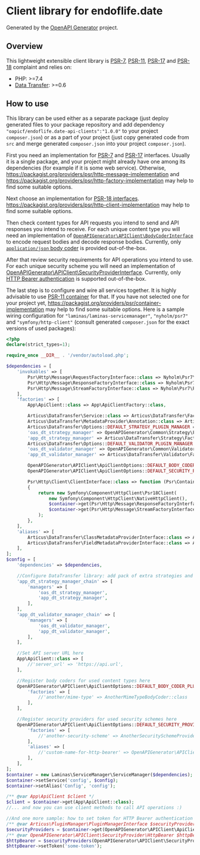 # Client library for endoflife.date

Generated by the [OpenAPI Generator](https://openapi-generator.tech) project.

## Overview
This lightweight extensible client library is [PSR-7](https://www.php-fig.org/psr/psr-7), [PSR-11](https://www.php-fig.org/psr/psr-11), [PSR-17](https://www.php-fig.org/psr/psr-17) and [PSR-18](https://www.php-fig.org/psr/psr-18) complaint and relies on:

- PHP: >=7.4
- [Data Transfer](https://github.com/Articus/DataTransfer): >=0.6


## How to use

This library can be used either as a separate package (just deploy generated files to your package repository and add dependency `"oapicf/endoflife.date-api-clients":"1.0.0"` to your project `composer.json`) or as a part of your project (just copy generated code from `src` and merge generated `composer.json` into your project `composer.json`).

First you need an implementation for [PSR-7](https://packagist.org/packages/psr/http-message) and [PSR-17](https://packagist.org/packages/psr/http-factory) interfaces. Usually it is a single package, and your project might already have one among its dependencies (for example if it is some web service). Otherwise, https://packagist.org/providers/psr/http-message-implementation and https://packagist.org/providers/psr/http-factory-implementation may help to find some suitable options.

Next choose an implementation for [PSR-18 interfaces](https://packagist.org/packages/psr/http-client). https://packagist.org/providers/psr/http-client-implementation may help to find some suitable options.

Then check content types for API requests you intend to send and API responses you intend to receive. For each unique content type you will need an implementation of [`OpenAPIGenerator\APIClient\BodyCoderInterface`](https://github.com/Articus/OpenAPIGeneratorAPIClient-PHP/blob/master/src/OpenAPIGenerator/APIClient/BodyCoderInterface.php) to encode request bodies and decode response bodies. Currently, only [`application/json` body coder](https://github.com/Articus/OpenAPIGeneratorAPIClient-PHP/blob/master/src/OpenAPIGenerator/APIClient/BodyCoder/Json.php) is provided out-of-the-box.

After that review security requirements for API operations you intend to use. For each unique security scheme you will need an implementation of [OpenAPIGenerator\APIClient\SecurityProviderInterface](https://github.com/Articus/OpenAPIGeneratorAPIClient-PHP/blob/master/src/OpenAPIGenerator/APIClient/SecurityProviderInterface.php). Currently, only [HTTP Bearer authentication](https://github.com/Articus/OpenAPIGeneratorAPIClient-PHP/blob/master/src/OpenAPIGenerator/APIClient/SecurityProvider/HttpBearer.php) is supported out-of-the-box.

The last step is to configure and wire all services together. It is highly advisable to use [PSR-11 container](https://packagist.org/packages/psr/container) for that. If you have not selected one for your project yet, https://packagist.org/providers/psr/container-implementation may help to find some suitable options. Here is a sample wiring configuration for `"laminas/laminas-servicemanager"`, `"nyholm/psr7"` and `"symfony/http-client"` (consult generated `composer.json` for the exact versions of used packages):

```PHP
<?php
declare(strict_types=1);

require_once __DIR__ . '/vendor/autoload.php';

$dependencies = [
    'invokables' => [
        Psr\Http\Message\RequestFactoryInterface::class => Nyholm\Psr7\Factory\Psr17Factory::class,
        Psr\Http\Message\ResponseFactoryInterface::class => Nyholm\Psr7\Factory\Psr17Factory::class,
        Psr\Http\Message\StreamFactoryInterface::class => Nyholm\Psr7\Factory\Psr17Factory::class,
    ],
    'factories' => [
        App\ApiClient::class => App\ApiClientFactory::class,

        Articus\DataTransfer\Service::class => Articus\DataTransfer\Factory::class,
        Articus\DataTransfer\MetadataProvider\Annotation::class => Articus\DataTransfer\MetadataProvider\Factory\Annotation::class,
        Articus\DataTransfer\Options::DEFAULT_STRATEGY_PLUGIN_MANAGER => [Articus\PluginManager\Factory\Chain::class, 'app_dt_strategy_manager_chain'],
        'oas_dt_strategy_manager' => OpenAPIGenerator\Common\Strategy\Factory\PluginManager::class,
        'app_dt_strategy_manager' => Articus\DataTransfer\Strategy\Factory\SimplePluginManager::class,
        Articus\DataTransfer\Options::DEFAULT_VALIDATOR_PLUGIN_MANAGER => [Articus\PluginManager\Factory\Chain::class, 'app_dt_validator_manager_chain'],
        'oas_dt_validator_manager' => OpenAPIGenerator\Common\Validator\Factory\PluginManager::class,
        'app_dt_validator_manager' => Articus\DataTransfer\Validator\Factory\SimplePluginManager::class,

        OpenAPIGenerator\APIClient\ApiClientOptions::DEFAULT_BODY_CODER_PLUGIN_MANAGER => OpenAPIGenerator\APIClient\BodyCoder\Factory\PluginManager::class,
        OpenAPIGenerator\APIClient\ApiClientOptions::DEFAULT_SECURITY_PROVIDER_PLUGIN_MANAGER => OpenAPIGenerator\APIClient\SecurityProvider\Factory\PluginManager::class,

        Psr\Http\Client\ClientInterface::class => function (Psr\Container\ContainerInterface $container)
        {
            return new Symfony\Component\HttpClient\Psr18Client(
                new Symfony\Component\HttpClient\NativeHttpClient(),
                $container->get(Psr\Http\Message\ResponseFactoryInterface::class),
                $container->get(Psr\Http\Message\StreamFactoryInterface::class)
            );
        },
    ],
    'aliases' => [
        Articus\DataTransfer\ClassMetadataProviderInterface::class => Articus\DataTransfer\MetadataProvider\Annotation::class,
        Articus\DataTransfer\FieldMetadataProviderInterface::class => Articus\DataTransfer\MetadataProvider\Annotation::class,
    ],
];
$config = [
    'dependencies' => $dependencies,

    //Configure DataTransfer library: add pack of extra strategies and pack of extra validators
    'app_dt_strategy_manager_chain' => [
        'managers' => [
            'oas_dt_strategy_manager',
            'app_dt_strategy_manager',
        ],
    ],
    'app_dt_validator_manager_chain' => [
        'managers' => [
            'oas_dt_validator_manager',
            'app_dt_validator_manager',
        ],
    ],

    //Set API server URL here
    App\ApiClient::class => [
        //'server_url' => 'https://api.url',
    ],

    //Register body coders for used content types here
    OpenAPIGenerator\APIClient\ApiClientOptions::DEFAULT_BODY_CODER_PLUGIN_MANAGER => [
        'factories' => [
            //'another/mime-type' => AnotherMimeTypeBodyCoder::class
        ],
    ],

    //Register security providers for used security schemes here
    OpenAPIGenerator\APIClient\ApiClientOptions::DEFAULT_SECURITY_PROVIDER_PLUGIN_MANAGER => [
        'factories' => [
            //'another-security-scheme' => AnotherSecuritySchemeProvider::class,
        ],
        'aliases' => [
            //'custom-name-for-http-bearer' => OpenAPIGenerator\APIClient\SecurityProvider\HttpBearer::class,
        ],
    ],
];
$container = new Laminas\ServiceManager\ServiceManager($dependencies);
$container->setService('config', $config);
$container->setAlias('Config', 'config');

/** @var App\ApiClient $client */
$client = $container->get(App\ApiClient::class);
//... and now you can use client methods to call API operations :)

//And one more sample: how to set token for HTTP Bearer authentication
/** @var Articus\PluginManager\PluginManagerInterface $securityProviders */
$securityProviders = $container->get(OpenAPIGenerator\APIClient\ApiClientOptions::DEFAULT_SECURITY_PROVIDER_PLUGIN_MANAGER);
/** @var OpenAPIGenerator\APIClient\SecurityProvider\HttpBearer $httpBearer */
$httpBearer = $securityProviders(OpenAPIGenerator\APIClient\SecurityProvider\HttpBearer::class, []);
$httpBearer->setToken('some-token');

```
